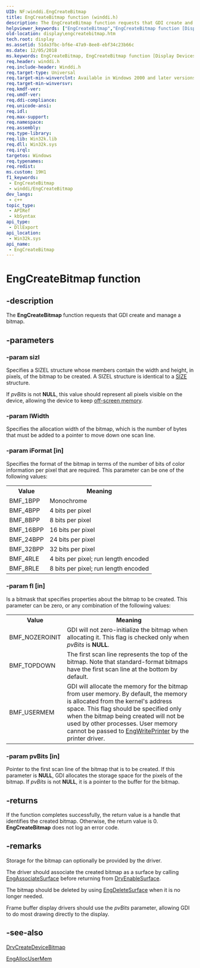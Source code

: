 ```yaml
---
UID: NF:winddi.EngCreateBitmap
title: EngCreateBitmap function (winddi.h)
description: The EngCreateBitmap function requests that GDI create and manage a bitmap.
helpviewer_keywords: ["EngCreateBitmap","EngCreateBitmap function [Display Devices]","display.engcreatebitmap","gdifncs_fde5f304-b931-449c-bba5-3a9f3d814687.xml","winddi/EngCreateBitmap"]
old-location: display\engcreatebitmap.htm
tech.root: display
ms.assetid: 51da3fbc-bf6e-47a9-8ee8-ebf34c23b66c
ms.date: 12/05/2018
ms.keywords: EngCreateBitmap, EngCreateBitmap function [Display Devices], display.engcreatebitmap, gdifncs_fde5f304-b931-449c-bba5-3a9f3d814687.xml, winddi/EngCreateBitmap
req.header: winddi.h
req.include-header: Winddi.h
req.target-type: Universal
req.target-min-winverclnt: Available in Windows 2000 and later versions of the Windows operating systems.
req.target-min-winversvr: 
req.kmdf-ver: 
req.umdf-ver: 
req.ddi-compliance: 
req.unicode-ansi: 
req.idl: 
req.max-support: 
req.namespace: 
req.assembly: 
req.type-library: 
req.lib: Win32k.lib
req.dll: Win32k.sys
req.irql: 
targetos: Windows
req.typenames: 
req.redist: 
ms.custom: 19H1
f1_keywords:
 - EngCreateBitmap
 - winddi/EngCreateBitmap
dev_langs:
 - c++
topic_type:
 - APIRef
 - kbSyntax
api_type:
 - DllExport
api_location:
 - Win32k.sys
api_name:
 - EngCreateBitmap
---
```


# EngCreateBitmap function


## -description

The <b>EngCreateBitmap</b> function requests that GDI create and manage a bitmap.

## -parameters

### -param sizl

Specifies a SIZEL structure whose members contain the width and height, in pixels, of the bitmap to be created. A SIZEL structure is identical to a <a href="/windows/desktop/api/windef/ns-windef-size">SIZE</a> structure.

If <i>pvBits</i> is not <b>NULL</b>, this value should represent all pixels visible on the device, allowing the device to keep <a href="/windows-hardware/drivers/">off-screen memory</a>.

### -param lWidth

Specifies the allocation width of the bitmap, which is the number of bytes that must be added to a pointer to move down one scan line.

### -param iFormat [in]

Specifies the format of the bitmap in terms of the number of bits of color information per pixel that are required. This parameter can be one of the following values:

<table>
<tr>
<th>Value</th>
<th>Meaning</th>
</tr>
<tr>
<td>
BMF_1BPP

</td>
<td>
Monochrome

</td>
</tr>
<tr>
<td>
BMF_4BPP

</td>
<td>
4 bits per pixel

</td>
</tr>
<tr>
<td>
BMF_8BPP

</td>
<td>
8 bits per pixel

</td>
</tr>
<tr>
<td>
BMF_16BPP

</td>
<td>
16 bits per pixel

</td>
</tr>
<tr>
<td>
BMF_24BPP

</td>
<td>
24 bits per pixel

</td>
</tr>
<tr>
<td>
BMF_32BPP

</td>
<td>
32 bits per pixel

</td>
</tr>
<tr>
<td>
BMF_4RLE

</td>
<td>
4 bits per pixel; run length encoded

</td>
</tr>
<tr>
<td>
BMF_8RLE

</td>
<td>
8 bits per pixel; run length encoded

</td>
</tr>
</table>

### -param fl [in]

Is a bitmask that specifies properties about the bitmap to be created. This parameter can be zero, or any combination of the following values:

<table>
<tr>
<th>Value</th>
<th>Meaning</th>
</tr>
<tr>
<td>
BMF_NOZEROINIT

</td>
<td>
GDI will not zero-initialize the bitmap when allocating it. This flag is checked only when <i>pvBits</i> is <b>NULL</b>.

</td>
</tr>
<tr>
<td>
BMF_TOPDOWN

</td>
<td>
The first scan line represents the top of the bitmap. Note that standard-format bitmaps have the first scan line at the bottom by default.

</td>
</tr>
<tr>
<td>
BMF_USERMEM

</td>
<td>
GDI will allocate the memory for the bitmap from user memory. By default, the memory is allocated from the kernel's address space. This flag should be specified only when the bitmap being created will not be used by other processes. User memory cannot be passed to <a href="/windows/desktop/api/winddi/nf-winddi-engwriteprinter">EngWritePrinter</a> by the printer driver.

</td>
</tr>
</table>

### -param pvBits [in]

Pointer to the first scan line of the bitmap that is to be created. If this parameter is <b>NULL</b>, GDI allocates the storage space for the pixels of the bitmap. If <i>pvBits</i> is not <b>NULL</b>, it is a pointer to the buffer for the bitmap.

## -returns

If the function completes successfully, the return value is a handle that identifies the created bitmap. Otherwise, the return value is 0. <b>EngCreateBitmap</b> does not log an error code.

## -remarks

Storage for the bitmap can optionally be provided by the driver.

The driver should associate the created bitmap as a surface by calling <a href="/windows/desktop/api/winddi/nf-winddi-engassociatesurface">EngAssociateSurface</a> before returning from <a href="/windows/desktop/api/winddi/nf-winddi-drvenablesurface">DrvEnableSurface</a>.

The bitmap should be deleted by using <a href="/windows/desktop/api/winddi/nf-winddi-engdeletesurface">EngDeleteSurface</a> when it is no longer needed.

Frame buffer display drivers should use the <i>pvBits</i> parameter, allowing GDI to do most drawing directly to the display.

## -see-also

<a href="/windows/desktop/api/winddi/nf-winddi-drvcreatedevicebitmap">DrvCreateDeviceBitmap</a>



<a href="/windows/desktop/api/winddi/nf-winddi-engallocusermem">EngAllocUserMem</a>
